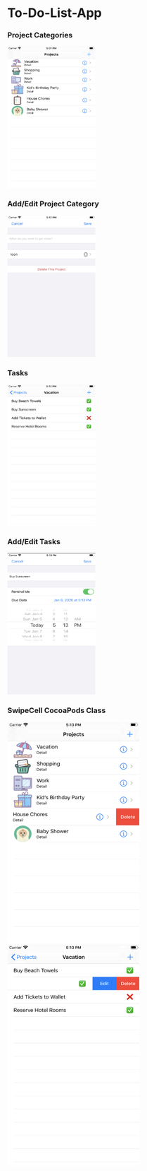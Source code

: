 # To-Do-List-App

<h3>Project Categories </h3>
<img src="https://raw.githubusercontent.com/ltchang2019/To-Do-List-App/master/ReadMeImages/Projects.png" width="200" height="320">

<h3> Add/Edit Project Category </h3>
<img src="https://raw.githubusercontent.com/ltchang2019/To-Do-List-App/master/ReadMeImages/AddProject.png" width="200" height="320">

<h3> Tasks </h3>
<img src="https://raw.githubusercontent.com/ltchang2019/To-Do-List-App/master/ReadMeImages/Tasks.png" width="200" height="320">

<h3> Add/Edit Tasks </h3>
<img src="https://github.com/ltchang2019/To-Do-List-App/blob/master/ReadMeImages/Edit:CreateTask.png" width="200" height="320">

<h3> SwipeCell CocoaPods Class </h3>
<img src="https://raw.githubusercontent.com/ltchang2019/To-Do-List-App/master/ReadMeImages/SwipeCell1.png" width="300" height="500">
<img src="https://raw.githubusercontent.com/ltchang2019/To-Do-List-App/master/ReadMeImages/SwipeCell2.png" width="300" height="500">
